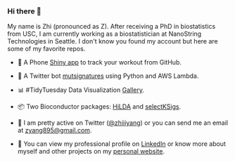 ### Hi there 👋

My name is Zhi (pronounced as Z). After receiving a PhD in biostatistics from USC, I am currently working as a biostatistician at NanoString Technologies in Seattle. I don't know you found my account but here are some of my favorite repos. 

- :iphone: A Phone [Shiny app](https://github.com/zhiiiyang/OTworkout) to track your workout from GitHub. 

- :robot: A Twitter bot [mutsignatures](https://github.com/zhiiiyang/mutSignature_Pubmed_bot) using Python and AWS Lambda. 

- :bar_chart: #TidyTuesday Data Visualization [Gallery](https://github.com/zhiiiyang/tidytuesday). 

- 📦 Two Bioconductor packages: [HiLDA](https://github.com/USCbiostats/HiLDA) and [selectKSigs](https://github.com/USCbiostats/selectKSigs).

- :speech_balloon: I am pretty active on Twitter ([@zhiiiyang](https://twitter.com/zhiiiyang)) or you can send me an email at zyang895@gmail.com. 

- :necktie: You can view my professional profile on [LinkedIn](https://www.linkedin.com/in/zhiiiyang/) or know more about myself and other projects on my [personal website](https://zhiyang.netlify.app/).
